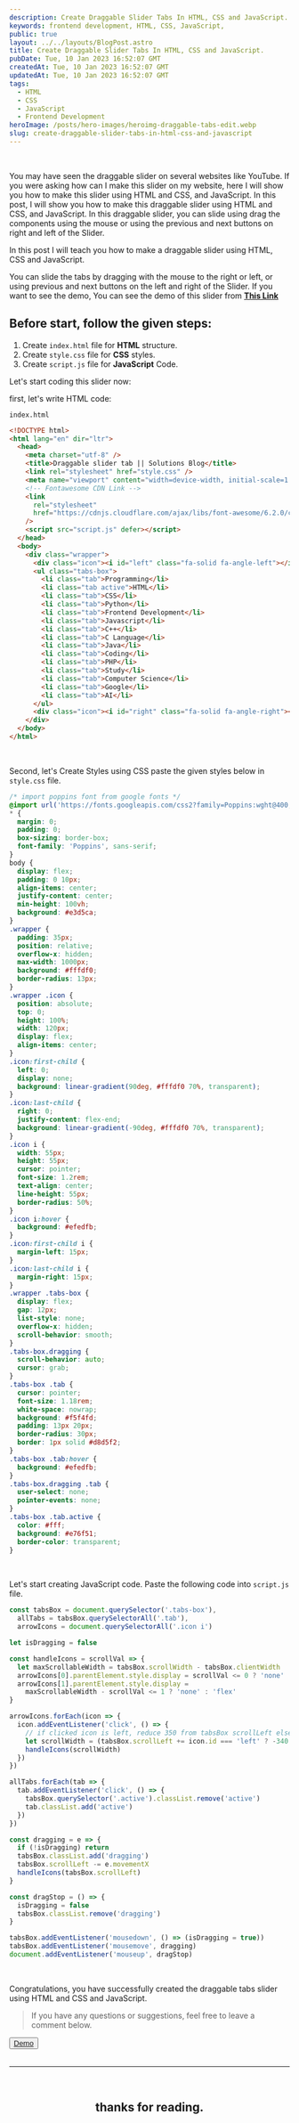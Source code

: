 ```yaml
---
description: Create Draggable Slider Tabs In HTML, CSS and JavaScript. You may have seen the draggable slider on several websites like YouTube. If you were asking how can I make this slider on my website, here I will show you how to make this slider using HTML and CSS, and JavaScript.
keywords: frontend development, HTML, CSS, JavaScript,
public: true
layout: ../../layouts/BlogPost.astro
title: Create Draggable Slider Tabs In HTML, CSS and JavaScript.
pubDate: Tue, 10 Jan 2023 16:52:07 GMT
createdAt: Tue, 10 Jan 2023 16:52:07 GMT
updatedAt: Tue, 10 Jan 2023 16:52:07 GMT
tags:
  - HTML
  - CSS
  - JavaScript
  - Frontend Development
heroImage: /posts/hero-images/heroimg-draggable-tabs-edit.webp
slug: create-draggable-slider-tabs-in-html-css-and-javascript
---
```


</br>

You may have seen the draggable slider on several websites like YouTube. If you were asking how can I make this slider on my website, here I will show you how to make this slider using HTML and CSS, and JavaScript. In this post, I will show you how to make this draggable slider using HTML and CSS, and JavaScript. In this draggable slider, you can slide using drag the components using the mouse or using the previous and next buttons on right and left of the Slider.

In this post I will teach you how to make a draggable slider using HTML, CSS and JavaScript.

You can slide the tabs by dragging with the mouse to the right or left, or using previous and next buttons on the left and right of the Slider.
If you want to see the demo, You can see the demo of this slider from <a href="/posts/demos/draggable-tabs-slider/demo" class="underline underline-offset-2 hover:text-orange-500 decoration-orange-500" target="_blank">**This Link**</a>

## Before start, follow the given steps:

1. Create `index.html` file for **HTML** structure.
2. Create `style.css` file for **CSS** styles.
3. Create `script.js` file for **JavaScript** Code.

Let's start coding this slider now:

first, let's write HTML code:

`index.html`

```html
<!DOCTYPE html>
<html lang="en" dir="ltr">
  <head>
    <meta charset="utf-8" />
    <title>Draggable slider tab || Solutions Blog</title>
    <link rel="stylesheet" href="style.css" />
    <meta name="viewport" content="width=device-width, initial-scale=1.0" />
    <!-- Fontawesome CDN Link -->
    <link
      rel="stylesheet"
      href="https://cdnjs.cloudflare.com/ajax/libs/font-awesome/6.2.0/css/all.min.css"
    />
    <script src="script.js" defer></script>
  </head>
  <body>
    <div class="wrapper">
      <div class="icon"><i id="left" class="fa-solid fa-angle-left"></i></div>
      <ul class="tabs-box">
        <li class="tab">Programming</li>
        <li class="tab active">HTML</li>
        <li class="tab">CSS</li>
        <li class="tab">Python</li>
        <li class="tab">Frontend Development</li>
        <li class="tab">Javascript</li>
        <li class="tab">C++</li>
        <li class="tab">C Language</li>
        <li class="tab">Java</li>
        <li class="tab">Coding</li>
        <li class="tab">PHP</li>
        <li class="tab">Study</li>
        <li class="tab">Computer Science</li>
        <li class="tab">Google</li>
        <li class="tab">AI</li>
      </ul>
      <div class="icon"><i id="right" class="fa-solid fa-angle-right"></i></div>
    </div>
  </body>
</html>
```

</br>

Second, let's Create Styles using CSS paste the given styles below in `style.css` file.

```css
/* import poppins font from google fonts */
@import url('https://fonts.googleapis.com/css2?family=Poppins:wght@400;500;600&display=swap');
* {
  margin: 0;
  padding: 0;
  box-sizing: border-box;
  font-family: 'Poppins', sans-serif;
}
body {
  display: flex;
  padding: 0 10px;
  align-items: center;
  justify-content: center;
  min-height: 100vh;
  background: #e3d5ca;
}
.wrapper {
  padding: 35px;
  position: relative;
  overflow-x: hidden;
  max-width: 1000px;
  background: #fffdf0;
  border-radius: 13px;
}
.wrapper .icon {
  position: absolute;
  top: 0;
  height: 100%;
  width: 120px;
  display: flex;
  align-items: center;
}
.icon:first-child {
  left: 0;
  display: none;
  background: linear-gradient(90deg, #fffdf0 70%, transparent);
}
.icon:last-child {
  right: 0;
  justify-content: flex-end;
  background: linear-gradient(-90deg, #fffdf0 70%, transparent);
}
.icon i {
  width: 55px;
  height: 55px;
  cursor: pointer;
  font-size: 1.2rem;
  text-align: center;
  line-height: 55px;
  border-radius: 50%;
}
.icon i:hover {
  background: #efedfb;
}
.icon:first-child i {
  margin-left: 15px;
}
.icon:last-child i {
  margin-right: 15px;
}
.wrapper .tabs-box {
  display: flex;
  gap: 12px;
  list-style: none;
  overflow-x: hidden;
  scroll-behavior: smooth;
}
.tabs-box.dragging {
  scroll-behavior: auto;
  cursor: grab;
}
.tabs-box .tab {
  cursor: pointer;
  font-size: 1.18rem;
  white-space: nowrap;
  background: #f5f4fd;
  padding: 13px 20px;
  border-radius: 30px;
  border: 1px solid #d8d5f2;
}
.tabs-box .tab:hover {
  background: #efedfb;
}
.tabs-box.dragging .tab {
  user-select: none;
  pointer-events: none;
}
.tabs-box .tab.active {
  color: #fff;
  background: #e76f51;
  border-color: transparent;
}
```

</br>

Let's start creating JavaScript code. Paste the following code into `script.js` file.

```javascript
const tabsBox = document.querySelector('.tabs-box'),
  allTabs = tabsBox.querySelectorAll('.tab'),
  arrowIcons = document.querySelectorAll('.icon i')

let isDragging = false

const handleIcons = scrollVal => {
  let maxScrollableWidth = tabsBox.scrollWidth - tabsBox.clientWidth
  arrowIcons[0].parentElement.style.display = scrollVal <= 0 ? 'none' : 'flex'
  arrowIcons[1].parentElement.style.display =
    maxScrollableWidth - scrollVal <= 1 ? 'none' : 'flex'
}

arrowIcons.forEach(icon => {
  icon.addEventListener('click', () => {
    // if clicked icon is left, reduce 350 from tabsBox scrollLeft else add
    let scrollWidth = (tabsBox.scrollLeft += icon.id === 'left' ? -340 : 340)
    handleIcons(scrollWidth)
  })
})

allTabs.forEach(tab => {
  tab.addEventListener('click', () => {
    tabsBox.querySelector('.active').classList.remove('active')
    tab.classList.add('active')
  })
})

const dragging = e => {
  if (!isDragging) return
  tabsBox.classList.add('dragging')
  tabsBox.scrollLeft -= e.movementX
  handleIcons(tabsBox.scrollLeft)
}

const dragStop = () => {
  isDragging = false
  tabsBox.classList.remove('dragging')
}

tabsBox.addEventListener('mousedown', () => (isDragging = true))
tabsBox.addEventListener('mousemove', dragging)
document.addEventListener('mouseup', dragStop)
```

</br>

Congratulations, you have successfully created the draggable tabs slider using HTML and CSS and JavaScript.

> If you have any questions or suggestions, feel free to leave a comment below.

<div class="content__item">
    <button class="button button--pandora dark:bg-pink-800">
      <a href="/posts/demos/draggable-tabs-slider/demo" target="_blank">
        <span class="dark:bg-pink-900">Demo</span>
      </a>
    </button>
</div>

<!-- conclusion -->
</br>

---

</br>

## <center> thanks for reading. </center>

</br>
